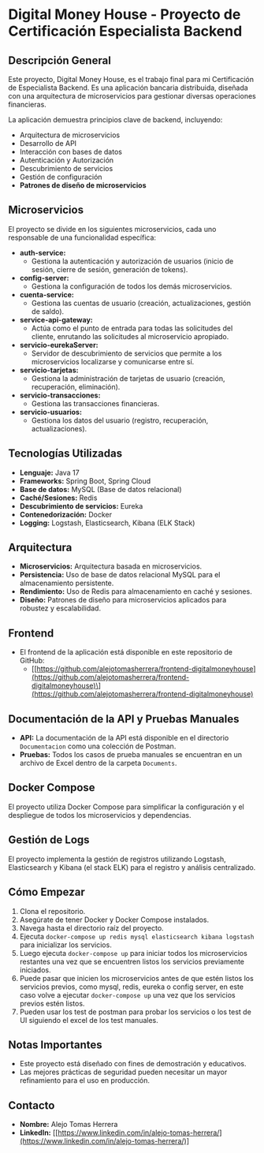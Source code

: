 # Digital Money House - Proyecto de Certificación Especialista Backend

## Descripción General

Este proyecto, Digital Money House, es el trabajo final para mi Certificación de Especialista Backend. Es una aplicación bancaria distribuida, diseñada con una arquitectura de microservicios para gestionar diversas operaciones financieras.

La aplicación demuestra principios clave de backend, incluyendo:

*   Arquitectura de microservicios
*   Desarrollo de API
*   Interacción con bases de datos
*   Autenticación y Autorización
*   Descubrimiento de servicios
*   Gestión de configuración
*   **Patrones de diseño de microservicios**

## Microservicios

El proyecto se divide en los siguientes microservicios, cada uno responsable de una funcionalidad específica:

*   **auth-service:**
    *   Gestiona la autenticación y autorización de usuarios (inicio de sesión, cierre de sesión, generación de tokens).
*   **config-server:**
    *   Gestiona la configuración de todos los demás microservicios.
*   **cuenta-service:**
    *   Gestiona las cuentas de usuario (creación, actualizaciones, gestión de saldo).
*   **service-api-gateway:**
    *   Actúa como el punto de entrada para todas las solicitudes del cliente, enrutando las solicitudes al microservicio apropiado.
*   **servicio-eurekaServer:**
    *   Servidor de descubrimiento de servicios que permite a los microservicios localizarse y comunicarse entre sí.
*   **servicio-tarjetas:**
    *   Gestiona la administración de tarjetas de usuario (creación, recuperación, eliminación).
*   **servicio-transacciones:**
    *   Gestiona las transacciones financieras.
*   **servicio-usuarios:**
    *   Gestiona los datos del usuario (registro, recuperación, actualizaciones).

## Tecnologías Utilizadas

*   **Lenguaje:** Java 17
*   **Frameworks:** Spring Boot, Spring Cloud
*   **Base de datos:** MySQL (Base de datos relacional)
*   **Caché/Sesiones:** Redis
*   **Descubrimiento de servicios:** Eureka
*   **Contenedorización:** Docker
*   **Logging:** Logstash, Elasticsearch, Kibana (ELK Stack)

## Arquitectura

*   **Microservicios:** Arquitectura basada en microservicios.
*   **Persistencia:** Uso de base de datos relacional MySQL para el almacenamiento persistente.
*   **Rendimiento:** Uso de Redis para almacenamiento en caché y sesiones.
*   **Diseño:** Patrones de diseño para microservicios aplicados para robustez y escalabilidad.

## Frontend

*   El frontend de la aplicación está disponible en este repositorio de GitHub:
    *   \[[https://github.com/alejotomasherrera/frontend-digitalmoneyhouse](https://github.com/alejotomasherrera/frontend-digitalmoneyhouse)\](https://github.com/alejotomasherrera/frontend-digitalmoneyhouse)

## Documentación de la API y Pruebas Manuales

*   **API:** La documentación de la API está disponible en el directorio `Documentacion` como una colección de Postman.
*   **Pruebas:** Todos los casos de prueba manuales se encuentran en un archivo de Excel dentro de la carpeta `Documents`.

## Docker Compose

El proyecto utiliza Docker Compose para simplificar la configuración y el despliegue de todos los microservicios y dependencias.

## Gestión de Logs

El proyecto implementa la gestión de registros utilizando Logstash, Elasticsearch y Kibana (el stack ELK) para el registro y análisis centralizado.

## Cómo Empezar

1.  Clona el repositorio.
2.  Asegúrate de tener Docker y Docker Compose instalados.
3.  Navega hasta el directorio raíz del proyecto.
4.  Ejecuta `docker-compose up redis mysql elasticsearch kibana logstash` para inicializar los servicios.
5.  Luego ejecuta `docker-compose up` para iniciar todos los microservicios restantes una vez que se encuentren listos los servicios previamente iniciados.
6. Puede pasar que inicien los microservicios antes de que estén listos los servicios previos, como mysql, redis, eureka o config server, en este caso volve a ejecutar `docker-compose up` una vez que los servicios previos estén listos.
7. Pueden usar los test de postman para probar los servicios o los test de UI siguiendo el excel de los test manuales.

## Notas Importantes

*   Este proyecto está diseñado con fines de demostración y educativos.
*   Las mejores prácticas de seguridad pueden necesitar un mayor refinamiento para el uso en producción.

## Contacto

*   **Nombre:** Alejo Tomas Herrera
*   **LinkedIn:** \[[https://www.linkedin.com/in/alejo-tomas-herrera/](https://www.linkedin.com/in/alejo-tomas-herrera/)]